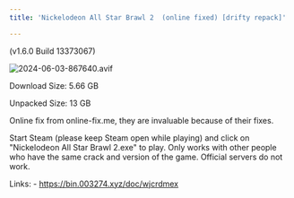 ```yaml
---
title: 'Nickelodeon All Star Brawl 2  (online fixed) [drifty repack]'

---
```

(v1.6.0 Build 13373067)

![2024-06-03-867640.avif](https://driftywinds.github.io/drifty_repacks/assets/2024-06-03-867640.avif)

Download Size: 5.66 GB

Unpacked Size: 13 GB

Online fix from online-fix.me, they are invaluable because of their fixes.

Start Steam (please keep Steam open while playing) and click on "Nickelodeon All Star Brawl 2.exe" to play. Only works with other people who have the same crack and version of the game. Official servers do not work.

Links: - https://bin.003274.xyz/doc/wjcrdmex
